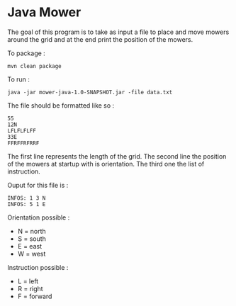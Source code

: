 # Java Mower

The goal of this program is to take as input a file to place and move mowers around the
grid and at the end print the position of the mowers.

To package :
```
mvn clean package
```

To run :
```
java -jar mower-java-1.0-SNAPSHOT.jar -file data.txt
```

The file should be formatted like so :

```
55
12N
LFLFLFLFF
33E
FFRFFRFRRF
```

The first line represents the length of the grid.
The second line the position of the mowers at startup with is 
orientation.
The third one the list of instruction.

Ouput for this file is :
```
INFOS: 1 3 N
INFOS: 5 1 E
```

Orientation possible :
* N = north
* S = south
* E = east
* W = west

Instruction possible :
* L = left
* R = right
* F = forward

